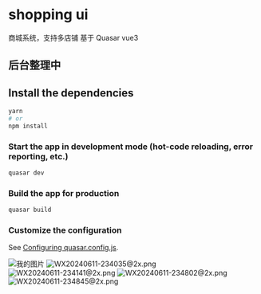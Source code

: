 # shopping ui
商城系统，支持多店铺
基于 Quasar vue3
## 后台整理中

## Install the dependencies
```bash
yarn
# or
npm install
```

### Start the app in development mode (hot-code reloading, error reporting, etc.)
```bash
quasar dev
```


### Build the app for production
```bash
quasar build
```

### Customize the configuration
See [Configuring quasar.config.js](https://v2.quasar.dev/quasar-cli-vite/quasar-config-js).

![我的图片](./md/1718120887305.jpg)
![WX20240611-234035@2x.png](md%2FWX20240611-234035%402x.png)
![WX20240611-234141@2x.png](md%2FWX20240611-234141%402x.png)
![WX20240611-234802@2x.png](md%2FWX20240611-234802%402x.png)
![WX20240611-234845@2x.png](md%2FWX20240611-234845%402x.png)

